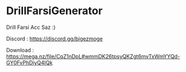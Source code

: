 # DrillFarsiGenerator
Drill Farsi Acc Saz :)

Discord : https://discord.gg/bigezmoge

Download : https://mega.nz/file/CqZ1nDpL#wmmDK26tpsyQKZgt6mvTxWmYYQd-GY0FvPhDiyQ4IQk
